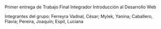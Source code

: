 Primer entrega de Trabajo Final Integrador Introducción al Desarrollo Web

Integrantes del grupo: Ferreyra Vadnal, César; Mylek, Yanina; Caballero, Flavia; Pereira, Joaquín; Espil, Luciana

